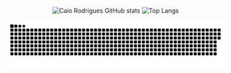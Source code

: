 
<div align="center">
  
![Caio Rodrigues GitHub stats](https://github-readme-stats.vercel.app/api?username=CaioRdSilva&show_icons=true&theme=transparent)
![Top Langs](https://github-readme-stats.vercel.app/api/top-langs/?username=CaioRdSilva&&hide=css&&show_icons=true&theme=transparent&layout=compact)
  
</div>

![Snake animation](https://github.com/CaioRdSilva/CaioRdSilva/blob/output/github-contribution-grid-snake.svg)
